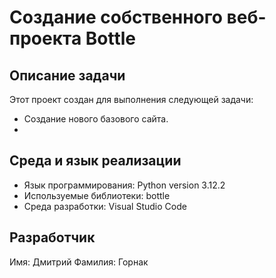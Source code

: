 # Cоздание собственного веб-проекта Bottle

## Описание задачи
Этот проект создан для выполнения следующей задачи:
- Создание нового базового сайта.
- 

## Среда и язык реализации
- Язык программирования: Python version 3.12.2
- Используемые библиотеки: bottle
- Среда разработки: Visual Studio Code

## Разработчик
Имя: Дмитрий
Фамилия: Горнак
